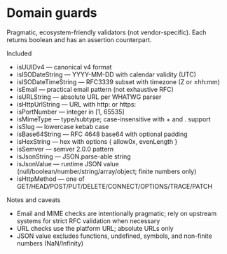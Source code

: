 # Domain guards

Pragmatic, ecosystem-friendly validators (not vendor-specific). Each returns boolean and has an assertion counterpart.

Included
- isUUIDv4 — canonical v4 format
- isISODateString — YYYY-MM-DD with calendar validity (UTC)
- isISODateTimeString — RFC3339 subset with timezone (Z or ±hh:mm)
- isEmail — practical email pattern (not exhaustive RFC)
- isURLString — absolute URL per WHATWG parser
- isHttpUrlString — URL with http: or https:
- isPortNumber — integer in [1, 65535]
- isMimeType — type/subtype; case-insensitive with + and . support
- isSlug — lowercase kebab case
- isBase64String — RFC 4648 base64 with optional padding
- isHexString — hex with options { allow0x, evenLength }
- isSemver — semver 2.0.0 pattern
- isJsonString — JSON.parse-able string
- isJsonValue — runtime JSON value (null/boolean/number/string/array/object; finite numbers only)
- isHttpMethod — one of GET/HEAD/POST/PUT/DELETE/CONNECT/OPTIONS/TRACE/PATCH

Notes and caveats
- Email and MIME checks are intentionally pragmatic; rely on upstream systems for strict RFC validation when necessary
- URL checks use the platform URL; absolute URLs only
- JSON value excludes functions, undefined, symbols, and non-finite numbers (NaN/Infinity)

